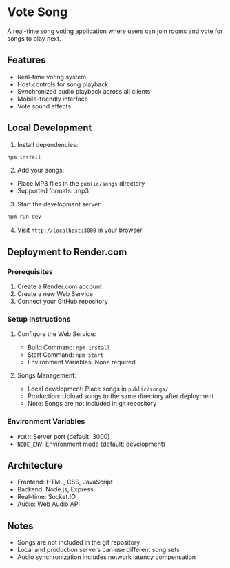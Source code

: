 # Vote Song

A real-time song voting application where users can join rooms and vote for songs to play next.

## Features
- Real-time voting system
- Host controls for song playback
- Synchronized audio playback across all clients
- Mobile-friendly interface
- Vote sound effects

## Local Development
1. Install dependencies:
```bash
npm install
```

2. Add your songs:
- Place MP3 files in the `public/songs` directory
- Supported formats: .mp3

3. Start the development server:
```bash
npm run dev
```

4. Visit `http://localhost:3000` in your browser

## Deployment to Render.com

### Prerequisites
1. Create a Render.com account
2. Create a new Web Service
3. Connect your GitHub repository

### Setup Instructions
1. Configure the Web Service:
   - Build Command: `npm install`
   - Start Command: `npm start`
   - Environment Variables: None required

2. Songs Management:
   - Local development: Place songs in `public/songs/`
   - Production: Upload songs to the same directory after deployment
   - Note: Songs are not included in git repository

### Environment Variables
- `PORT`: Server port (default: 3000)
- `NODE_ENV`: Environment mode (default: development)

## Architecture
- Frontend: HTML, CSS, JavaScript
- Backend: Node.js, Express
- Real-time: Socket.IO
- Audio: Web Audio API

## Notes
- Songs are not included in the git repository
- Local and production servers can use different song sets
- Audio synchronization includes network latency compensation
